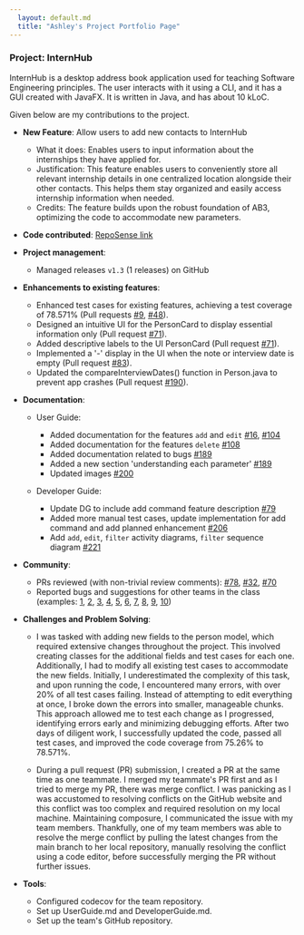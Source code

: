 ```yaml
---
  layout: default.md
  title: "Ashley's Project Portfolio Page"
---
```


### Project: InternHub

InternHub is a desktop address book application used for teaching Software Engineering principles. The user interacts with it using a CLI, and it has a GUI created with JavaFX. It is written in Java, and has about 10 kLoC.

Given below are my contributions to the project.

* **New Feature**: Allow users to add new contacts to InternHub
  * What it does: Enables users to input information about the internships they have applied for.
  * Justification: This feature enables users to conveniently store all relevant internship details in one centralized location alongside their other contacts. This helps them stay organized and easily access internship information when needed.
  * Credits: The feature builds upon the robust foundation of AB3, optimizing the code to accommodate new parameters.

* **Code contributed**: [RepoSense link](https://nus-cs2103-ay2324s2.github.io/tp-dashboard/?search=ashleygoh1&sort=groupTitle&sortWithin=title&timeframe=commit&mergegroup=&groupSelect=groupByRepos&breakdown=true&checkedFileTypes=docs~functional-code~test-code~other&since=2024-02-23&tabOpen=false)

* **Project management**:
  * Managed releases `v1.3` (1 releases) on GitHub

* **Enhancements to existing features**:
  * Enhanced test cases for existing features, achieving a test coverage of 78.571% (Pull requests [\#9](https://github.com/AY2324S2-CS2103T-F14-1/tp/pull/9), [\#48](https://github.com/AY2324S2-CS2103T-F14-1/tp/pull/48)).
  * Designed an intuitive UI for the PersonCard to display essential information only (Pull request [\#71](https://github.com/AY2324S2-CS2103T-F14-1/tp/pull/71)).
  * Added descriptive labels to the UI PersonCard (Pull request [\#71](https://github.com/AY2324S2-CS2103T-F14-1/tp/pull/71)).
  * Implemented a '-' display in the UI when the note or interview date is empty (Pull request [\#83](https://github.com/AY2324S2-CS2103T-F14-1/tp/pull/83)).
  * Updated the compareInterviewDates() function in Person.java to prevent app crashes (Pull request [\#190](https://github.com/AY2324S2-CS2103T-F14-1/tp/pull/190)).

* **Documentation**:
  * User Guide:
    * Added documentation for the features `add` and `edit` [\#16](https://github.com/AY2324S2-CS2103T-F14-1/tp/pull/16), [\#104](https://github.com/AY2324S2-CS2103T-F14-1/tp/pull/104)
    * Added documentation for the features `delete` [\#108](https://github.com/AY2324S2-CS2103T-F14-1/tp/pull/108)
    * Added documentation related to bugs [\#189](https://github.com/AY2324S2-CS2103T-F14-1/tp/pull/189)
    * Added a new section 'understanding each parameter' [\#189](https://github.com/AY2324S2-CS2103T-F14-1/tp/pull/189)
    * Updated images [\#200](https://github.com/AY2324S2-CS2103T-F14-1/tp/pull/200)

  * Developer Guide:
    * Update DG to include add command feature description [\#79](https://github.com/AY2324S2-CS2103T-F14-1/tp/pull/79)
    * Added more manual test cases, update implementation for add command and add planned enhancement [\#206](https://github.com/AY2324S2-CS2103T-F14-1/tp/pull/206)
    * Add `add`, `edit`, `filter` activity diagrams, `filter` sequence diagram [\#221](https://github.com/AY2324S2-CS2103T-F14-1/tp/pull/221)

* **Community**:
  * PRs reviewed (with non-trivial review comments): [\#78](https://github.com/AY2324S2-CS2103T-F14-1/tp/pull/78#discussion_r1540881872), [\#32](), [\#70](https://github.com/AY2324S2-CS2103T-F14-1/tp/pull/70#discussion_r1541268786)
  * Reported bugs and suggestions for other teams in the class (examples: [1](https://github.com/ashleygoh1/CS2103-T-PE-Dry-run/issues/1), [2](https://github.com/ashleygoh1/CS2103-T-PE-Dry-run/issues/2), [3](https://github.com/ashleygoh1/CS2103-T-PE-Dry-run/issues/3),
  [4](https://github.com/ashleygoh1/CS2103-T-PE-Dry-run/issues/4), 
  [5](https://github.com/ashleygoh1/CS2103-T-PE-Dry-run/issues/5),
  [6](https://github.com/ashleygoh1/CS2103-T-PE-Dry-run/issues/6),
  [7](https://github.com/ashleygoh1/CS2103-T-PE-Dry-run/issues/7),
  [8](https://github.com/ashleygoh1/CS2103-T-PE-Dry-run/issues/8),
  [9](https://github.com/ashleygoh1/CS2103-T-PE-Dry-run/issues/9), 
  [10](https://github.com/ashleygoh1/CS2103-T-PE-Dry-run/issues/10))

* **Challenges and Problem Solving**:
  * I was tasked with adding new fields to the person model, which required extensive changes throughout the project. This involved creating classes for the additional fields and test cases for each one. Additionally, I had to modify all existing test cases to accommodate the new fields. Initially, I underestimated the complexity of this task, and upon running the code, I encountered many errors, with over 20% of all test cases failing. Instead of attempting to edit everything at once, I broke down the errors into smaller, manageable chunks. This approach allowed me to test each change as I progressed, identifying errors early and minimizing debugging efforts. After two days of diligent work, I successfully updated the code, passed all test cases, and improved the code coverage from 75.26% to 78.571%.

  * During a pull request (PR) submission, I created a PR at the same time as one teammate.
    I merged my teammate's PR first and as I tried to merge my PR, there was merge conflict.
    I was panicking as I was accustomed to resolving conflicts on the GitHub website and this conflict was too complex and required resolution on my local machine. Maintaining composure, I communicated the issue with my team members. Thankfully, one of my team members was able to resolve the merge conflict by pulling the latest changes from the main branch to her local repository, manually resolving the conflict using a code editor, before successfully merging the PR without further issues.

* **Tools**:
  * Configured codecov for the team repository.
  * Set up UserGuide.md and DeveloperGuide.md.
  * Set up the team's GitHub repository.


